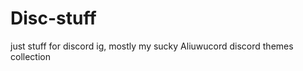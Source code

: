 # Disc-stuff

just stuff for discord ig, mostly my sucky Aliuwucord discord themes collection 






